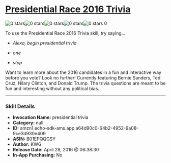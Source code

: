 # [Presidential Race 2016 Trivia](http://alexa.amazon.com/#skills/amzn1.echo-sdk-ams.app.a64d90c0-64b2-4952-9a08-9ce3d930e409)
![0 stars](../../images/ic_star_border_black_18dp_1x.png)![0 stars](../../images/ic_star_border_black_18dp_1x.png)![0 stars](../../images/ic_star_border_black_18dp_1x.png)![0 stars](../../images/ic_star_border_black_18dp_1x.png)![0 stars](../../images/ic_star_border_black_18dp_1x.png) 0

To use the Presidential Race 2016 Trivia skill, try saying...

* *Alexa, begin presidential trivia*

* *one*

* *stop*

Want to learn more about the 2016 candidates in a fun and interactive way before you vote? Look no further!  Currently featuring Bernie Sanders, Ted Cruz, Hilary Clinton, and Donald Trump.  The trivia questions are meant to be fun and interesting without any political bias.

***

### Skill Details

* **Invocation Name:** presidential trivia
* **Category:** null
* **ID:** amzn1.echo-sdk-ams.app.a64d90c0-64b2-4952-9a08-9ce3d930e409
* **ASIN:** B01EPQQGSY
* **Author:** KWG
* **Release Date:** April 28, 2016 @ 06:38:30
* **In-App Purchasing:** No
